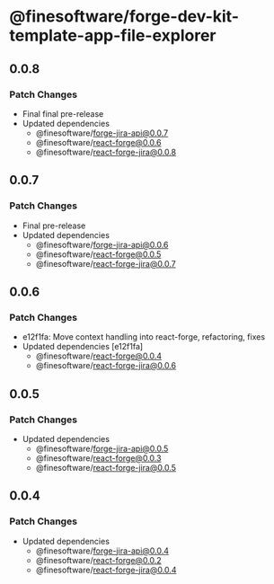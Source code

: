 # @finesoftware/forge-dev-kit-template-app-file-explorer

## 0.0.8

### Patch Changes

-   Final final pre-release
-   Updated dependencies
    -   @finesoftware/forge-jira-api@0.0.7
    -   @finesoftware/react-forge@0.0.6
    -   @finesoftware/react-forge-jira@0.0.8

## 0.0.7

### Patch Changes

-   Final pre-release
-   Updated dependencies
    -   @finesoftware/forge-jira-api@0.0.6
    -   @finesoftware/react-forge@0.0.5
    -   @finesoftware/react-forge-jira@0.0.7

## 0.0.6

### Patch Changes

-   e12f1fa: Move context handling into react-forge, refactoring, fixes
-   Updated dependencies [e12f1fa]
    -   @finesoftware/react-forge@0.0.4
    -   @finesoftware/react-forge-jira@0.0.6

## 0.0.5

### Patch Changes

-   Updated dependencies
    -   @finesoftware/forge-jira-api@0.0.5
    -   @finesoftware/react-forge@0.0.3
    -   @finesoftware/react-forge-jira@0.0.5

## 0.0.4

### Patch Changes

-   Updated dependencies
    -   @finesoftware/forge-jira-api@0.0.4
    -   @finesoftware/react-forge@0.0.2
    -   @finesoftware/react-forge-jira@0.0.4
